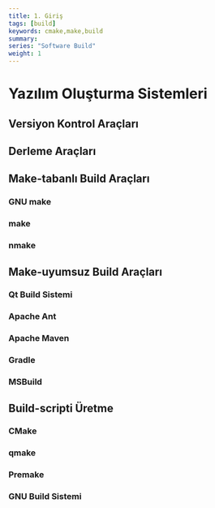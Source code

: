 ```yaml
---
title: 1. Giriş
tags: [build]
keywords: cmake,make,build
summary:
series: "Software Build"
weight: 1
---
```


# Yazılım Oluşturma Sistemleri

## Versiyon Kontrol Araçları

## Derleme Araçları

## Make-tabanlı Build Araçları
### GNU make
### make
### nmake


## Make-uyumsuz Build Araçları
### Qt Build Sistemi
### Apache Ant
### Apache Maven
### Gradle
### MSBuild

## Build-scripti Üretme
### CMake
### qmake
### Premake
### GNU Build Sistemi
